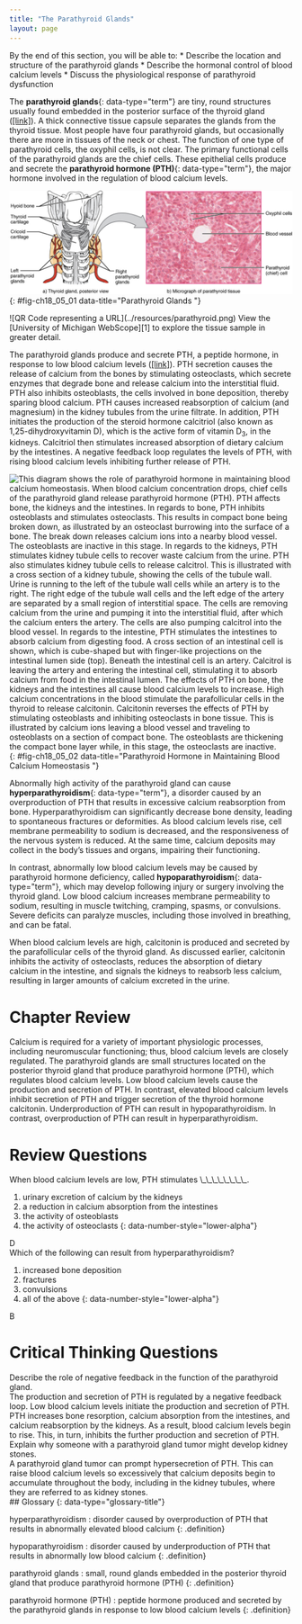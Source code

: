 ```yaml
---
title: "The Parathyroid Glands"
layout: page
---
```



<div data-type="abstract" markdown="1">
By the end of this section, you will be able to:
* Describe the location and structure of the parathyroid glands
* Describe the hormonal control of blood calcium levels
* Discuss the physiological response of parathyroid dysfunction

</div>

The **parathyroid glands**{: data-type="term"} are tiny, round structures usually found embedded in the posterior surface of the thyroid gland ([\[link\]](#fig-ch18_05_01)). A thick connective tissue capsule separates the glands from the thyroid tissue. Most people have four parathyroid glands, but occasionally there are more in tissues of the neck or chest. The function of one type of parathyroid cells, the oxyphil cells, is not clear. The primary functional cells of the parathyroid glands are the chief cells. These epithelial cells produce and secrete the **parathyroid hormone (PTH)**{: data-type="term"}, the major hormone involved in the regulation of blood calcium levels.

 ![Part A of this diagram shows the four, small, disc-shaped parathyroid glands embedded in the posterior surface of the thyroid gland. Part B shows a micrograph of parathyroid tissue. The tissue is largely composed of cube-shaped chief cells encircling a central blood vessel. A few larger and darker-staining oxyphil cells are embedded within the many chief cells.](../resources/1814_The_Parathyroid_Glands.jpg "The small parathyroid glands are embedded in the posterior surface of the thyroid gland. LM &#xD7; 760. (Micrograph provided by the Regents of University of Michigan Medical School &#xA9; 2012)"){: #fig-ch18_05_01 data-title="Parathyroid Glands "}

<div data-type="note" data-has-label="true" class="note anatomy interactive um" data-label="" markdown="1">
<span data-type="media" data-alt="QR Code representing a URL"> ![QR Code representing a URL](../resources/parathyroid.png) </span>
View the [University of Michigan WebScope][1] to explore the tissue sample in greater detail.

</div>

The parathyroid glands produce and secrete PTH, a peptide hormone, in response to low blood calcium levels ([\[link\]](#fig-ch18_05_02)). PTH secretion causes the release of calcium from the bones by stimulating osteoclasts, which secrete enzymes that degrade bone and release calcium into the interstitial fluid. PTH also inhibits osteoblasts, the cells involved in bone deposition, thereby sparing blood calcium. PTH causes increased reabsorption of calcium (and magnesium) in the kidney tubules from the urine filtrate. In addition, PTH initiates the production of the steroid hormone calcitriol (also known as 1,25-dihydroxyvitamin D), which is the active form of vitamin D<sub>3</sub>, in the kidneys. Calcitriol then stimulates increased absorption of dietary calcium by the intestines. A negative feedback loop regulates the levels of PTH, with rising blood calcium levels inhibiting further release of PTH.

 ![This diagram shows the role of parathyroid hormone in maintaining blood calcium homeostasis. When blood calcium concentration drops, chief cells of the parathyroid gland release parathyroid hormone (PTH). PTH affects bone, the kidneys and the intestines. In regards to bone, PTH inhibits osteoblasts and stimulates osteoclasts. This results in compact bone being broken down, as illustrated by an osteoclast burrowing into the surface of a bone. The break down releases calcium ions into a nearby blood vessel. The osteoblasts are inactive in this stage. In regards to the kidneys, PTH stimulates kidney tubule cells to recover waste calcium from the urine. PTH also stimulates kidney tubule cells to release calcitrol. This is illustrated with a cross section of a kidney tubule, showing the cells of the tubule wall. Urine is running to the left of the tubule wall cells while an artery is to the right. The right edge of the tubule wall cells and the left edge of the artery are separated by a small region of interstitial space. The cells are removing calcium from the urine and pumping it into the interstitial fluid, after which the calcium enters the artery. The cells are also pumping calcitrol into the blood vessel. In regards to the intestine, PTH stimulates the intestines to absorb calcium from digesting food. A cross section of an intestinal cell is shown, which is cube-shaped but with finger-like projections on the intestinal lumen side (top). Beneath the intestinal cell is an artery. Calcitrol is leaving the artery and entering the intestinal cell, stimulating it to absorb calcium from food in the intestinal lumen. The effects of PTH on bone, the kidneys and the intestines all cause blood calcium levels to increase. High calcium concentrations in the blood stimulate the parafollicular cells in the thyroid to release calcitonin. Calcitonin reverses the effects of PTH by stimulating osteoblasts and inhibiting osteoclasts in bone tissue. This is illustrated by calcium ions leaving a blood vessel and traveling to osteoblasts on a section of compact bone. The osteoblasts are thickening the compact bone layer while, in this stage, the osteoclasts are inactive.](../resources/1817_The_Role_of_Parathyroid_Hormone_in_Maintaining_Blood_Calcium_Homeostasis.jpg "Parathyroid hormone increases blood calcium levels when they drop too low. Conversely, calcitonin, which is released from the thyroid gland, decreases blood calcium levels when they become too high. These two mechanisms constantly maintain blood calcium concentration at homeostasis."){: #fig-ch18_05_02 data-title="Parathyroid Hormone in Maintaining Blood Calcium Homeostasis "}

Abnormally high activity of the parathyroid gland can cause **hyperparathyroidism**{: data-type="term"}, a disorder caused by an overproduction of PTH that results in excessive calcium reabsorption from bone. Hyperparathyroidism can significantly decrease bone density, leading to spontaneous fractures or deformities. As blood calcium levels rise, cell membrane permeability to sodium is decreased, and the responsiveness of the nervous system is reduced. At the same time, calcium deposits may collect in the body’s tissues and organs, impairing their functioning.

In contrast, abnormally low blood calcium levels may be caused by parathyroid hormone deficiency, called **hypoparathyroidism**{: data-type="term"}, which may develop following injury or surgery involving the thyroid gland. Low blood calcium increases membrane permeability to sodium, resulting in muscle twitching, cramping, spasms, or convulsions. Severe deficits can paralyze muscles, including those involved in breathing, and can be fatal.

When blood calcium levels are high, calcitonin is produced and secreted by the parafollicular cells of the thyroid gland. As discussed earlier, calcitonin inhibits the activity of osteoclasts, reduces the absorption of dietary calcium in the intestine, and signals the kidneys to reabsorb less calcium, resulting in larger amounts of calcium excreted in the urine.

# Chapter Review

Calcium is required for a variety of important physiologic processes, including neuromuscular functioning; thus, blood calcium levels are closely regulated. The parathyroid glands are small structures located on the posterior thyroid gland that produce parathyroid hormone (PTH), which regulates blood calcium levels. Low blood calcium levels cause the production and secretion of PTH. In contrast, elevated blood calcium levels inhibit secretion of PTH and trigger secretion of the thyroid hormone calcitonin. Underproduction of PTH can result in hypoparathyroidism. In contrast, overproduction of PTH can result in hyperparathyroidism.

# Review Questions

<div data-type="exercise" class="exercise">
<div data-type="problem" class="problem" markdown="1">
When blood calcium levels are low, PTH stimulates \_\_\_\_\_\_\_\_.

1.  urinary excretion of calcium by the kidneys
2.  a reduction in calcium absorption from the intestines
3.  the activity of osteoblasts
4.  the activity of osteoclasts
{: data-number-style="lower-alpha"}

</div>
<div data-type="solution" class="solution" markdown="1">
D

</div>
</div>

<div data-type="exercise" class="exercise">
<div data-type="problem" class="problem" markdown="1">
Which of the following can result from hyperparathyroidism?

1.  increased bone deposition
2.  fractures
3.  convulsions
4.  all of the above
{: data-number-style="lower-alpha"}

</div>
<div data-type="solution" class="solution" markdown="1">
B

</div>
</div>

# Critical Thinking Questions

<div data-type="exercise" class="exercise">
<div data-type="problem" class="problem" markdown="1">
Describe the role of negative feedback in the function of the parathyroid gland.

</div>
<div data-type="solution" class="solution" markdown="1">
The production and secretion of PTH is regulated by a negative feedback loop. Low blood calcium levels initiate the production and secretion of PTH. PTH increases bone resorption, calcium absorption from the intestines, and calcium reabsorption by the kidneys. As a result, blood calcium levels begin to rise. This, in turn, inhibits the further production and secretion of PTH.

</div>
</div>

<div data-type="exercise" class="exercise">
<div data-type="problem" class="problem" markdown="1">
Explain why someone with a parathyroid gland tumor might develop kidney stones.

</div>
<div data-type="solution" class="solution" markdown="1">
A parathyroid gland tumor can prompt hypersecretion of PTH. This can raise blood calcium levels so excessively that calcium deposits begin to accumulate throughout the body, including in the kidney tubules, where they are referred to as kidney stones.

</div>
</div>

<div data-type="glossary" markdown="1">
## Glossary
{: data-type="glossary-title"}

hyperparathyroidism
: disorder caused by overproduction of PTH that results in abnormally elevated blood calcium
{: .definition}

hypoparathyroidism
: disorder caused by underproduction of PTH that results in abnormally low blood calcium
{: .definition}

parathyroid glands
: small, round glands embedded in the posterior thyroid gland that produce parathyroid hormone (PTH)
{: .definition}

parathyroid hormone (PTH)
: peptide hormone produced and secreted by the parathyroid glands in response to low blood calcium levels
{: .definition}

</div>



[1]: http://openstaxcollege.org/l/parathyroid
